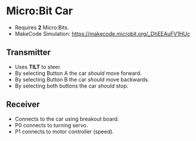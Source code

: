 # Micro:Bit Car
- Requires **2** Micro:Bits.
- MakeCode Simulation: https://makecode.microbit.org/_DhEEAuFV1HUc
## Transmitter
- Uses **TILT** to steer.
- By selecting Button A the car *should* move forward.
- By selecting Button B the car *should* move backwards.
- By selecting both buttons the car *should* stop.
## Receiver
- Connects to the car using breakout board.
- P0 connects to turning servo.
- P1 connects to motor controller (speed).
